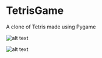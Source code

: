 # TetrisGame
A clone of Tetris made using Pygame

![alt text](https://user-images.githubusercontent.com/15548633/45588773-87c34180-b8d7-11e8-81a3-d9bc0f0679fb.png)

![alt text](https://user-images.githubusercontent.com/15548633/45588774-87c34180-b8d7-11e8-8ac7-ad250fbe0642.png)
